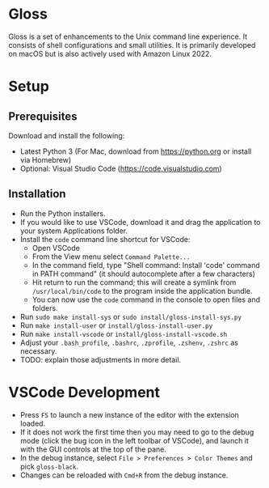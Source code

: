 # Gloss

Gloss is a set of enhancements to the Unix command line experience.
It consists of shell configurations and small utilities.
It is primarily developed on macOS but is also actively used with Amazon Linux 2022.


# Setup

## Prerequisites
Download and install the following:
* Latest Python 3 (For Mac, download from https://python.org or install via Homebrew)
* Optional: Visual Studio Code (https://code.visualstudio.com)

## Installation
* Run the Python installers.
* If you would like to use VSCode, download it and drag the application to your system Applications folder.
* Install the `code` command line shortcut for VSCode:
  * Open VSCode
  * From the View menu select `Command Palette...`
  * In the command field, type "Shell command: Install 'code' command in PATH command" (it should autocomplete after a few characters)
  * Hit return to run the command; this will create a symlink from `/usr/local/bin/code` to the program inside the application bundle.
  * You can now use the `code` command in the console to open files and folders.
* Run `sudo make install-sys` or `sudo install/gloss-install-sys.py`
* Run `make install-user` or `install/gloss-install-user.py`
* Run `make install-vscode` or `install/gloss-install-vscode.sh`
* Adjust your `.bash_profile`, `.bashrc`, `.zprofile`, `.zshenv`, `.zshrc` as necessary.
* TODO: explain those adjustments in more detail.


# VSCode Development

* Press `F5` to launch a new instance of the editor with the extension loaded.
* If it does not work the first time then you may need to go to the debug mode (click the bug icon in the left toolbar of VSCode), and launch it with the GUI controls at the top of the pane.
* In the debug instance, select `File > Preferences > Color Themes` and pick `gloss-black`.
* Changes can be reloaded with `Cmd+R` from the debug instance.
